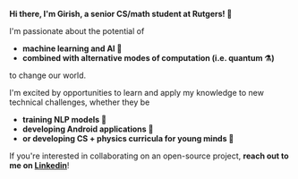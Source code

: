 <strong>Hi there, I'm Girish, a senior CS/math student at Rutgers! 👋</strong>

I'm passionate about the potential of 
<strong>
* machine learning and AI 🦾 
* combined with alternative modes of computation (i.e. quantum ⚗️)
</strong>
to change our world.

I'm excited by opportunities to learn and apply my knowledge to new technical challenges, whether they be 
<strong>
* training NLP models 📢 
* developing Android applications 💚 
* or developing CS + physics curricula for young minds 🧠
</strong>

If you're interested in collaborating on an open-source project, <strong>reach out to me on <a href=https://www.linkedin.com/in/girish-ganesan-9801>Linkedin</a></strong>!
